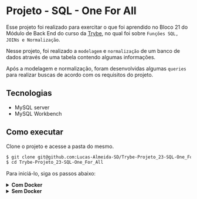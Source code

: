 # Projeto - SQL - One For All

Esse projeto foi realizado para exercitar o que foi aprendido no Bloco 21 do Módulo de Back End do curso da [Trybe](https://www.betrybe.com/), no qual foi sobre `Funções SQL, JOINs e Normalização`.

Nesse projeto, foi realizado a `modelagem` e `normalização` de um banco de dados através de uma tabela contendo algumas informações.

Após a modelagem e normalização, foram desenvolvidas algumas `queries` para realizar buscas de acordo com os requisitos do projeto.

## Tecnologias

  - MySQL server
  - MySQL Workbench

## Como executar

Clone o projeto e acesse a pasta do mesmo.

```bash
$ git clone git@github.com:Lucas-Almeida-SD/Trybe-Projeto_23-SQL-One_For_All.git
$ cd Trybe-Projeto_23-SQL-One_For_All
```

Para iniciá-lo, siga os passos abaixo:

<details>
  <summary><strong>Com Docker</strong></summary>

  ```bash
  # Criar container
  $ docker-compose up -d
  ```

  No MySQL Workbench, abra uma aba de `query` e execute a query que está no arquivo `desafio1.sql` para criar e popular o banco de dados.

  Para realizar buscas/manipulações no banco de dados, execute as queries que estão nos aquivos `desafio{2...11}.sql`.
</details>

<details>
  <summary><strong>Sem Docker</strong></summary>

  No MySQL Workbench, abra uma aba de `query` e execute a query que está no arquivo `desafio1.sql` para criar e popular o banco de dados.

  Para realizar buscas/manipulações no banco de dados, execute as queries que estão nos aquivos `desafio{2...11}.sql`.
</details>
